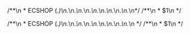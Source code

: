\/\*\*\n \* ECSHOP (.*)\n.*\n.*\n.*\n.*\n.*\n.*\n.*\n.*\n.*\n\*\/
\/\*\*\n \* $1\n \*\/

\/\*\*\n \* ECSHOP (.*)\n.*\n.*\n.*\n.*\n.*\n.*\n.*\n.*\n.*\n \*\/
\/\*\*\n \* $1\n \*\/
